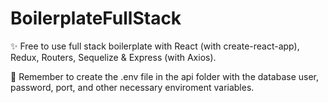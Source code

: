 # BoilerplateFullStack
✨ Free to use full stack boilerplate with React (with create-react-app), Redux, Routers, Sequelize &amp; Express (with Axios).

📣 Remember to create the .env file in the api folder with the database user, password, port, and other necessary enviroment variables.
